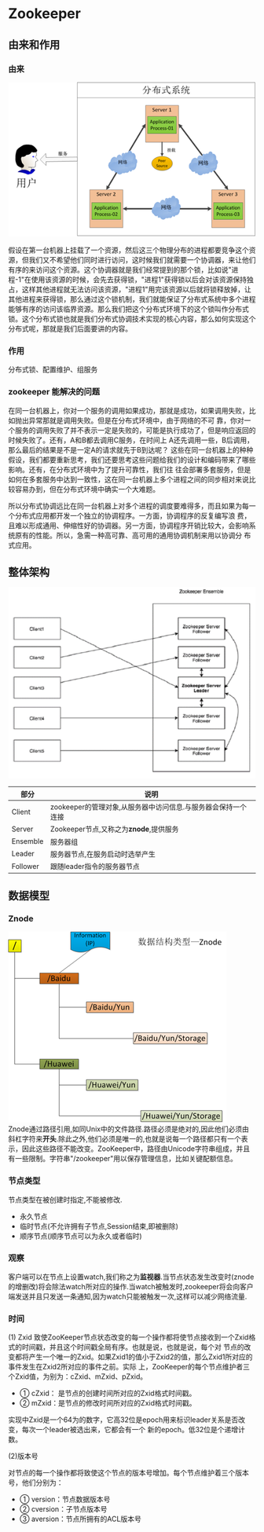 Zookeeper
===

## 由来和作用

### 由来
![由来](origin.png)  

假设在第一台机器上挂载了一个资源，然后这三个物理分布的进程都要竞争这个资源，但我们又不希望他们同时进行访问，这时候我们就需要一个协调器，来让他们有序的来访问这个资源。这个协调器就是我们经常提到的那个锁，比如说"进程-1"在使用该资源的时候，会先去获得锁，"进程1"获得锁以后会对该资源保持独占，这样其他进程就无法访问该资源，"进程1"用完该资源以后就将锁释放掉，让其他进程来获得锁，那么通过这个锁机制，我们就能保证了分布式系统中多个进程能够有序的访问该临界资源。那么我们把这个分布式环境下的这个锁叫作分布式锁。这个分布式锁也就是我们分布式协调技术实现的核心内容，那么如何实现这个分布式呢，那就是我们后面要讲的内容。

### 作用
分布式锁、配置维护、组服务

### zookeeper 能解决的问题 
在同一台机器上，你对一个服务的调用如果成功，那就是成功，如果调用失败，比如抛出异常那就是调用失败。但是在分布式环境中，由于网络的不可 靠，你对一个服务的调用失败了并不表示一定是失败的，可能是执行成功了，但是响应返回的时候失败了。还有，A和B都去调用C服务，在时间上 A还先调用一些，B后调用，那么最后的结果是不是一定A的请求就先于B到达呢？ 这些在同一台机器上的种种假设，我们都要重新思考，我们还要思考这些问题给我们的设计和编码带来了哪些影响。还有，在分布式环境中为了提升可靠性，我们往 往会部署多套服务，但是如何在多套服务中达到一致性，这在同一台机器上多个进程之间的同步相对来说比较容易办到，但在分布式环境中确实一个大难题。

所以分布式协调远比在同一台机器上对多个进程的调度要难得多，而且如果为每一个分布式应用都开发一个独立的协调程序。一方面，协调程序的反复编写浪 费，且难以形成通用、伸缩性好的协调器。另一方面，协调程序开销比较大，会影响系统原有的性能。所以，急需一种高可靠、高可用的通用协调机制来用以协调分 布式应用。 

## 整体架构
![架构图](zookeeper_structure.jpg)  

| 部分 | 说明 |
|---|---|
| Client | zookeeper的管理对象,从服务器中访问信息.与服务器会保持一个连接 |
| Server | Zookeeper节点,又称之为**znode**,提供服务 |
| Ensemble | 服务器组 |
| Leader | 服务器节点,在服务启动时选举产生 |
| Follower | 跟随leader指令的服务器节点 |

## 数据模型
### Znode
![Znode](znode.png)  
Znode通过路径引用,如同Unix中的文件路径.路径必须是绝对的,因此他们必须由斜杠字符来**开头**.除此之外,他们必须是唯一的,也就是说每一个路径都只有一个表示，因此这些路径不能改变。ZooKeeper中，路径由Unicode字符串组成，并且有一些限制。字符串"/zookeeper"用以保存管理信息，比如关键配额信息。

### 节点类型
节点类型在被创建时指定,不能被修改.

- 永久节点
- 临时节点(不允许拥有子节点,Session结束,即被删除)
- 顺序节点(顺序节点可以为永久或者临时)

### 观察
客户端可以在节点上设置watch,我们称之为**监视器**.当节点状态发生改变时(znode的增删改)将会除法watch所对应的操作.当watch被触发时,zookeeper将会向客户端发送并且只发送一条通知,因为watch只能被触发一次,这样可以减少网络流量.

### 时间

(1) Zxid
致使ZooKeeper节点状态改变的每一个操作都将使节点接收到一个Zxid格式的时间戳，并且这个时间戳全局有序。也就是说，也就是说，每个对 节点的改变都将产生一个唯一的Zxid。如果Zxid1的值小于Zxid2的值，那么Zxid1所对应的事件发生在Zxid2所对应的事件之前。实际 上，ZooKeeper的每个节点维护者三个Zxid值，为别为：cZxid、mZxid、pZxid。

- ① cZxid： 是节点的创建时间所对应的Zxid格式时间戳。
- ② mZxid：是节点的修改时间所对应的Zxid格式时间戳。

实现中Zxid是一个64为的数字，它高32位是epoch用来标识leader关系是否改变，每次一个leader被选出来，它都会有一个 新的epoch。低32位是个递增计数。 

(2)版本号

对节点的每一个操作都将致使这个节点的版本号增加。每个节点维护着三个版本号，他们分别为：
- ① version：节点数据版本号
- ② cversion：子节点版本号
- ③ aversion：节点所拥有的ACL版本号

